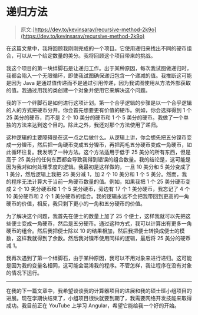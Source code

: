 # 递归方法

> 原文:[https://dev.to/kevinsarav/recursive-method-2k9o](https://dev.to/kevinsarav/recursive-method-2k9o)

在这篇文章中，我将回顾我刚刚完成的一个项目。它使用递归来找出不同的硬币组合，可以从一个给定数量的美分。我将回顾这个项目带来的挑战。

我这个项目的第一块绊脚石是让递归工作。出于某种原因，每次我试图做递归时，我都会陷入一个无限循环，即使我试图确保递归包含一个递减的值。我推断这可能是因为 Java 是通过值传递而不是通过引用传递，因为我试图使用从方法外部获取的值。我通过用我的类创建一个对象并使用它来解决这个问题。

我的下一个绊脚石是如何进行这项计划。第一个合乎逻辑的步骤是以一个合乎逻辑的人的方式把硬币分开。你会首先想要更有价值的硬币。例如，你会选择得到 1 个 25 美分的硬币，而不是 2 个 10 美分的硬币和 1 个 5 美分的硬币。我做了一个单独的方法来达到这个目的。除此之外，我还对那个方法使用了递归。

这种逻辑的主要障碍是在这一点之后做什么。从逻辑上讲，你会想先把五分镍币变成一分镍币，然后把一角硬币变成五分镍币，再把两毛五分硬币变成一角硬币，如此循环往复。我发明了一种方法。这个方法适用于低于 25 美分的所有东西，但是高于 25 美分的任何东西都会导致我得到错误的组合数量。我的结论是，这可能是因为我对如何处理季度的逻辑。我最初是这样做的，一旦 10 美分和 5 美分变成了 1 美分，然后逻辑上我把 25 美分减 1，加 2 个 10 美分和 1 个 5 美分。然而，我的程序无法计算大于当前一角硬币数量的值。例如，如果我把 1 个 25 美分硬币变成 2 个 10 美分硬币和 1 个 5 美分硬币，旁边有 17 个 1 美分硬币，我忘记了 4 个 10 美分硬币和 2 个 1 美分硬币的组合。我的逻辑永远不会把我带回到更高的一角硬币的价值，相反，我只剩下更小的一角和五分硬币的价值。

为了解决这个问题，我首先在便士的数量上加了 25 个便士，这样我就可以先把这些便士变成一角硬币，然后是五分硬币。通过这种方式，我可以计算出有更多一角硬币的组合。然后我把便士除以 10 的结果相加，然后我把便士转换成便士的模数，这样我就得到了余数。然后我对镍币使用同样的逻辑，最后将 25 美分的硬币减 1。

我再次遇到了第一个绊脚石，由于某种原因，我可以不用对象来进行递归。这可能是因为我的变量名相同，这可能会混淆我的程序。不管怎样，我让程序在没有对象的情况下运行。

* * *

在我的下一篇文章中，我希望谈谈我的计算器项目的进展和我的硕士班小组项目的进展。现在学期快结束了，小组项目很快就要到期了，我需要网络开发技能来取得成功。我目前正在 YouTube 上学习 Angular，希望它能给我一个好的开始。